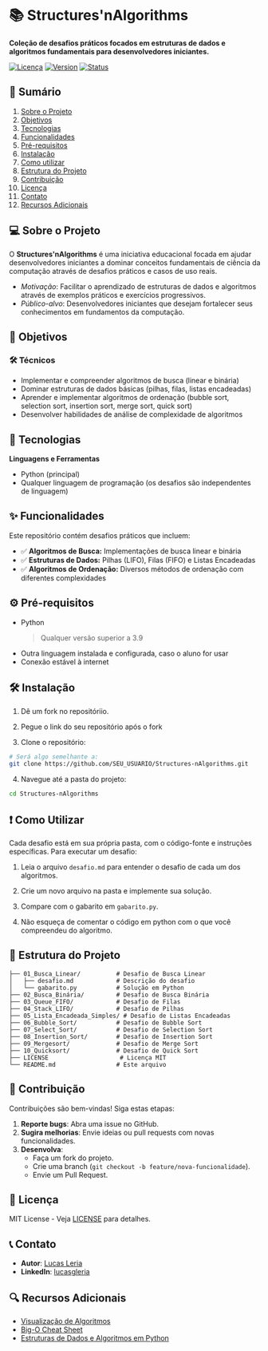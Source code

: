 # 📚 Structures'nAlgorithms

**Coleção de desafios práticos focados em estruturas de dados e algoritmos fundamentais para desenvolvedores iniciantes.**

[![Licença](https://img.shields.io/badge/license-MIT-blue.svg)](LICENSE)
[![Version](https://img.shields.io/badge/Version-1.10.0-green.svg)]()
[![Status](https://img.shields.io/badge/status-em_desenvolvimento-yellow.svg)]()

## 📌 Sumário

1. [Sobre o Projeto](#-sobre-o-projeto)  
2. [Objetivos](#-objetivos)  
3. [Tecnologias](#-tecnologias)  
4. [Funcionalidades](#-funcionalidades)  
5. [Pré-requisitos](#%EF%B8%8F-pré-requisitos)  
6. [Instalação](#%EF%B8%8F-instalação)  
7. [Como utilizar](#-como-utilizar)
8. [Estrutura do Projeto](#-estrutura-do-projeto)
9. [Contribuição](#-contribuição)  
10. [Licença](#-licença)  
11. [Contato](#-contato)  
12. [Recursos Adicionais](#-recursos-adicionais) 


## 💻 Sobre o Projeto

O **Structures'nAlgorithms** é uma iniciativa educacional focada em ajudar desenvolvedores iniciantes a dominar conceitos fundamentais de ciência da computação através de desafios práticos e casos de uso reais.

  - *Motivação*: Facilitar o aprendizado de estruturas de dados e algoritmos através de exemplos práticos e exercícios progressivos.
  - *Público-alvo*: Desenvolvedores iniciantes que desejam fortalecer seus conhecimentos em fundamentos da computação.


## 🎯 Objetivos

### 🛠️ Técnicos

  - Implementar e compreender algoritmos de busca (linear e binária)
  - Dominar estruturas de dados básicas (pilhas, filas, listas encadeadas)
  - Aprender e implementar algoritmos de ordenação (bubble sort, selection sort, insertion sort, merge sort, quick sort)
  - Desenvolver habilidades de análise de complexidade de algoritmos


## 🚀 Tecnologias

**Linguagens e Ferramentas**

  - Python (principal)
  - Qualquer linguagem de programação (os desafios são independentes de linguagem)


## ✨ Funcionalidades

Este repositório contém desafios práticos que incluem:

  - ✅ **Algoritmos de Busca:** Implementações de busca linear e binária
  - ✅ **Estruturas de Dados:** Pilhas (LIFO), Filas (FIFO) e Listas Encadeadas
  - ✅ **Algoritmos de Ordenação:** Diversos métodos de ordenação com diferentes complexidades


## ⚙️ Pré-requisitos  
 
- Python 
  > Qualquer versão superior a 3.9
- Outra linguagem instalada e configurada, caso o aluno for usar
- Conexão estável à internet  

## 🛠️ Instalação  

1. Dê um fork no repositóriio.

2. Pegue o link do seu repositório após o fork

3. Clone o repositório:
```bash
# Será algo semelhante a:
git clone https://github.com/SEU_USUARIO/Structures-nAlgorithms.git
```

4. Navegue até a pasta do projeto:
```bash
cd Structures-nAlgorithms
``` 

## ❗ Como Utilizar

Cada desafio está em sua própria pasta, com o código-fonte e instruções específicas. Para executar um desafio:

1. Leia o arquivo `desafio.md` para entender o desafio de cada um dos algoritmos.

2. Crie um novo arquivo na pasta e implemente sua solução.

3. Compare com o gabarito em `gabarito.py`.

4. Não esqueça de comentar o código em python com o que você compreendeu do algoritmo.

## 📂 Estrutura do Projeto

```plaintext
├── 01_Busca_Linear/          # Desafio de Busca Linear
│   ├── desafio.md            # Descrição do desafio
│   └── gabarito.py           # Solução em Python
├── 02_Busca_Binária/         # Desafio de Busca Binária
├── 03_Queue_FIFO/            # Desafio de Filas
├── 04_Stack_LIFO/            # Desafio de Pilhas
├── 05_Lista_Encadeada_Simples/ # Desafio de Listas Encadeadas
├── 06_Bubble_Sort/           # Desafio de Bubble Sort
├── 07_Select_Sort/           # Desafio de Selection Sort
├── 08_Insertion_Sort/        # Desafio de Insertion Sort
├── 09_Mergesort/             # Desafio de Merge Sort
├── 10_Quicksort/             # Desafio de Quick Sort
├── LICENSE                    # Licença MIT
└── README.md                 # Este arquivo
```


## 🤝 Contribuição

Contribuições são bem-vindas! Siga estas etapas:  

1. **Reporte bugs**: Abra uma issue no GitHub.  
2. **Sugira melhorias**: Envie ideias ou pull requests com novas funcionalidades.  
3. **Desenvolva**:  
   - Faça um fork do projeto.  
   - Crie uma branch (`git checkout -b feature/nova-funcionalidade`).  
   - Envie um Pull Request.  


## 📜 Licença

MIT License - Veja [LICENSE](LICENSE) para detalhes.


## 📞 Contato

  - **Autor**: [Lucas Leria](https://github.com/lucasgleria)
  - **LinkedIn**: [lucasgleria](https://www.linkedin.com/in/lucasleria/)


## 🔍 Recursos Adicionais

  - [Visualização de Algoritmos](https://pythontutor.com)
  - [Big-O Cheat Sheet](https://www.bigocheatsheet.com/)
  - [Estruturas de Dados e Algoritmos em Python](https://www.python.org/doc/)

